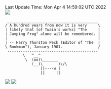 Last Update Time: 
Mon Apr  4 14:59:02 UTC 2022
<br>![](https://img.shields.io/badge/%E5%A4%A7%E5%AE%B6-%E5%AE%89%E5%AE%89-green)<br>
```
 _________________________________________
/ A hundred years from now it is very     \
| likely that [of Twain's works] "The     |
| Jumping Frog" alone will be remembered. |
|                                         |
| -- Harry Thurston Peck (Editor of "The  |
\ Bookman"), January 1901.                /
 -----------------------------------------
        \   ^__^
         \  (oo)\_______
            (__)\       )\/\
                ||----w |
                ||     ||
```
![](https://github-readme-stats.vercel.app/api?username=chenlitw)
![](https://github-readme-stats.vercel.app/api/top-langs/?username=chenlitw)
